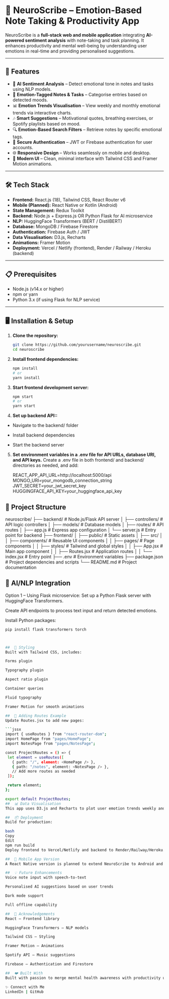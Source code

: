 # 📝 NeuroScribe – Emotion-Based Note Taking & Productivity App

NeuroScribe is a **full-stack web and mobile application** integrating **AI-powered sentiment analysis** with note-taking and task planning. It enhances productivity and mental well-being by understanding user emotions in real-time and providing personalised suggestions.

---

## 🚀 Features

- 🧠 **AI Sentiment Analysis** – Detect emotional tone in notes and tasks using NLP models.
- 📝 **Emotion-Tagged Notes & Tasks** – Categorise entries based on detected moods.
- 📊 **Emotion Trends Visualisation** – View weekly and monthly emotional trends via interactive charts.
- 🎶 **Smart Suggestions** – Motivational quotes, breathing exercises, or Spotify playlists based on mood.
- 🔍 **Emotion-Based Search Filters** – Retrieve notes by specific emotional tags.
- 🔐 **Secure Authentication** – JWT or Firebase authentication for user accounts.
- 🌐 **Responsive Design** – Works seamlessly on mobile and desktop.
- 🎨 **Modern UI** – Clean, minimal interface with Tailwind CSS and Framer Motion animations.

---

## 🛠️ Tech Stack

- **Frontend:** React.js (18), Tailwind CSS, React Router v6
- **Mobile (Planned):** React Native or Kotlin (Android)
- **State Management:** Redux Toolkit
- **Backend:** Node.js + Express.js OR Python Flask for AI microservice
- **NLP:** HuggingFace Transformers (BERT / DistilBERT)
- **Database:** MongoDB / Firebase Firestore
- **Authentication:** Firebase Auth / JWT
- **Data Visualisation:** D3.js, Recharts
- **Animations:** Framer Motion
- **Deployment:** Vercel / Netlify (frontend), Render / Railway / Heroku (backend)

---

## 📋 Prerequisites

- Node.js (v14.x or higher)
- npm or yarn
- Python 3.x (if using Flask for NLP service)

---

## 🖥️ Installation & Setup

1. **Clone the repository:**

   ```bash
   git clone https://github.com/yourusername/neuroscribe.git
   cd neuroscribe
   
2. **Install frontend dependencies:**
   
   ```bash
   npm install
   # or
   yarn install
3. **Start frontend development server:**
   
    ```bash
   npm start
   # or
   yarn start

4. **Set up backend API::**

- Navigate to the backend/ folder

- Install backend dependencies

- Start the backend server

5. **Set environment variables in a .env file for API URLs, database URI, and API keys.**
   Create a .env file in both frontend/ and backend/ directories as needed, and add:

   REACT_APP_API_URL=http://localhost:5000/api
   MONGO_URI=your_mongodb_connection_string
   JWT_SECRET=your_jwt_secret_key
   HUGGINGFACE_API_KEY=your_huggingface_api_key

##  📁 Project Structure

neuroscribe/
├── backend/             # Node.js/Flask API server
│   ├── controllers/     # API logic controllers
│   ├── models/          # Database models
│   ├── routes/          # API routes
│   ├── app.js           # Express app configuration
│   └── server.js        # Entry point for backend
├── frontend/
│   ├── public/          # Static assets
│   ├── src/
│   │   ├── components/  # Reusable UI components
│   │   ├── pages/       # Page components
│   │   ├── styles/      # Tailwind and global styles
│   │   ├── App.jsx      # Main app component
│   │   ├── Routes.jsx   # Application routes
│   │   └── index.jsx    # Entry point
├── .env                 # Environment variables
├── package.json         # Project dependencies and scripts
└── README.md            # Project documentation

##  🧠 AI/NLP Integration
Option 1 – Using Flask microservice:
Set up a Python Flask server with HuggingFace Transformers.

Create API endpoints to process text input and return detected emotions.

Install Python packages:

 ```bash
pip install flask transformers torch



##  🎨 Styling
Built with Tailwind CSS, includes:

Forms plugin

Typography plugin

Aspect ratio plugin

Container queries

Fluid typography

Framer Motion for smooth animations

##  🔄 Adding Routes Example
Update Routes.jsx to add new pages:

 ```jssx
import { useRoutes } from "react-router-dom";
import HomePage from "pages/HomePage";
import NotesPage from "pages/NotesPage";

const ProjectRoutes = () => {
  let element = useRoutes([
    { path: "/", element: <HomePage /> },
    { path: "/notes", element: <NotesPage /> },
    // Add more routes as needed
  ]);

  return element;
};

export default ProjectRoutes;
##  📊 Data Visualisation
This app uses D3.js and Recharts to plot user emotion trends weekly and monthly for better mental health awareness.

##  📦 Deployment
Build for production:

bash
Copy
Edit
npm run build
Deploy frontend to Vercel/Netlify and backend to Render/Railway/Heroku.

##  📱 Mobile App Version
A React Native version is planned to extend NeuroScribe to Android and iOS with the same backend API for seamless cross-platform usage.

##  💡 Future Enhancements
Voice note input with speech-to-text

Personalised AI suggestions based on user trends

Dark mode support

Full offline capability

##  🙏 Acknowledgements
React – Frontend library

HuggingFace Transformers – NLP models

Tailwind CSS – Styling

Framer Motion – Animations

Spotify API – Music suggestions

Firebase – Authentication and Firestore

##  ❤️ Built With
Built with passion to merge mental health awareness with productivity using modern web and AI technologies.

✨ Connect with Me
LinkedIn | GitHub




